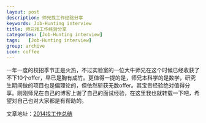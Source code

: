 ```yaml
---
layout: post
description: 师兄找工作经验分享
keywords: Job-Hunting interview
title: 师兄找工作经验分享
categories: [Job-Hunting interview]
tags:   [Job-Hunting interview]
group: archive
icon: coffee
---
```


一年一度的校招季节正是火热，不过实验室的一位大牛师兄在这个时候已经收获了不下10个offer，早已是胸有成竹。更值得一提的是，师兄本科学的是数学，研究生期间做的项目也是偏理论的，但依然斩获无数offer。其宝贵经验绝对值得分享。刚刚师兄在自己的博客上谢了自己的面试经验，在这里我也就转载一下吧，希望对自己也对大家都是有帮助的。

文章地址：[2014找工作总结](http://ljshou.gitcafe.com/2014/10/27/2014%E6%89%BE%E5%B7%A5%E4%BD%9C%E6%80%BB%E7%BB%93)